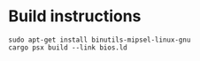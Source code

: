 # Build instructions

```
sudo apt-get install binutils-mipsel-linux-gnu
cargo psx build --link bios.ld
```
